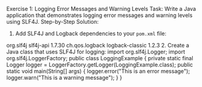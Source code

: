 Exercise 1: Logging Error Messages and Warning Levels
Task: Write a Java application that demonstrates logging error messages and warning levels
using SLF4J.
Step-by-Step Solution:
1. Add SLF4J and Logback dependencies to your `pom.xml` file:
<dependency>
<groupId>org.slf4j</groupId>
<artifactId>slf4j-api</artifactId>
<version>1.7.30</version>
</dependency>
<dependency>
<groupId>ch.qos.logback</groupId>
<artifactId>logback-classic</artifactId>
<version>1.2.3</version>
</dependency>
2. Create a Java class that uses SLF4J for logging:
import org.slf4j.Logger;
import org.slf4j.LoggerFactory;
public class LoggingExample {
private static final Logger logger = LoggerFactory.getLogger(LoggingExample.class);
public static void main(String[] args) {
logger.error("This is an error message");
logger.warn("This is a warning message");
}
}

